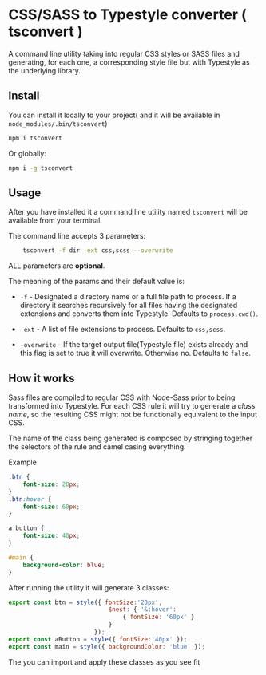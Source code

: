 # CSS/SASS to Typestyle converter ( tsconvert )

A command line utility taking into regular CSS styles or SASS files and generating, for each one, a corresponding style file but with Typestyle as the underlying library.

## Install

You can install it locally to your project( and it will be available in `node_modules/.bin/tsconvert`)

```sh
npm i tsconvert
```

Or globally:

```sh
npm i -g tsconvert
```

## Usage

After you have installed it a command line utility named `tsconvert` will be available from your terminal.

The command line accepts 3 parameters:

```sh
    tsconvert -f dir -ext css,scss --overwrite
```

ALL parameters are **optional**.

The meaning of the params and their default value is:

- `-f` - Designated a directory name or a full file path to process. If a directory it searches recursively for all files having the designated extensions and converts them into Typestyle. Defaults to `process.cwd()`.

- `-ext` - A list of file extensions to process. Defaults to `css,scss`.

- `-overwrite` - If the target output file(Typestyle file) exists already and this flag is set to true it will overwrite. Otherwise no. Defaults to `false`.

## How it works
Sass files are compiled to regular CSS with Node-Sass prior to being transformed into Typestyle.
For each CSS rule it will try to generate a *class name*, so the resulting CSS might not be functionally equivalent to the input CSS.

The name of the class being generated is composed by stringing together the selectors of the rule and camel casing everything.

Example

```css
.btn {
    font-size: 20px;
}
.btn:hover {
    font-size: 60px;
}

a button {
    font-size: 40px;
}

#main {
    background-color: blue;
}
```

After running the utility it will generate 3 classes:

```js
export const btn = style({ fontSize:'20px', 
                            $nest: { '&:hover': 
                                { fontSize: '60px' } 
                            } 
                        });
export const aButton = style({ fontSize:'40px' });
export const main = style({ backgroundColor: 'blue' });
```

The you can import and apply these classes as you see fit